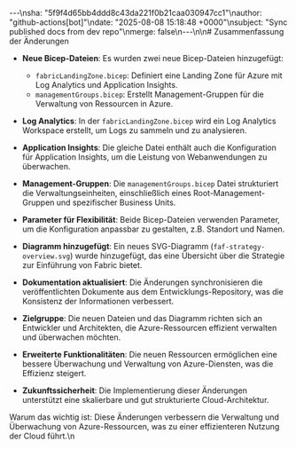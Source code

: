 ---\nsha: "5f9f4d65bb4ddd8c43da221f0b21caa030947cc1"\nauthor: "github-actions[bot]"\ndate: "2025-08-08 15:18:48 +0000"\nsubject: "Sync published docs from dev repo"\nmerge: false\n---\n\n# Zusammenfassung der Änderungen

- **Neue Bicep-Dateien**: Es wurden zwei neue Bicep-Dateien hinzugefügt:
  - `fabricLandingZone.bicep`: Definiert eine Landing Zone für Azure mit Log Analytics und Application Insights.
  - `managementGroups.bicep`: Erstellt Management-Gruppen für die Verwaltung von Ressourcen in Azure.

- **Log Analytics**: In der `fabricLandingZone.bicep` wird ein Log Analytics Workspace erstellt, um Logs zu sammeln und zu analysieren.

- **Application Insights**: Die gleiche Datei enthält auch die Konfiguration für Application Insights, um die Leistung von Webanwendungen zu überwachen.

- **Management-Gruppen**: Die `managementGroups.bicep` Datei strukturiert die Verwaltungseinheiten, einschließlich eines Root-Management-Gruppen und spezifischer Business Units.

- **Parameter für Flexibilität**: Beide Bicep-Dateien verwenden Parameter, um die Konfiguration anpassbar zu gestalten, z.B. Standort und Namen.

- **Diagramm hinzugefügt**: Ein neues SVG-Diagramm (`faf-strategy-overview.svg`) wurde hinzugefügt, das eine Übersicht über die Strategie zur Einführung von Fabric bietet.

- **Dokumentation aktualisiert**: Die Änderungen synchronisieren die veröffentlichten Dokumente aus dem Entwicklungs-Repository, was die Konsistenz der Informationen verbessert.

- **Zielgruppe**: Die neuen Dateien und das Diagramm richten sich an Entwickler und Architekten, die Azure-Ressourcen effizient verwalten und überwachen möchten.

- **Erweiterte Funktionalitäten**: Die neuen Ressourcen ermöglichen eine bessere Überwachung und Verwaltung von Azure-Diensten, was die Effizienz steigert.

- **Zukunftssicherheit**: Die Implementierung dieser Änderungen unterstützt eine skalierbare und gut strukturierte Cloud-Architektur.

Warum das wichtig ist: Diese Änderungen verbessern die Verwaltung und Überwachung von Azure-Ressourcen, was zu einer effizienteren Nutzung der Cloud führt.\n